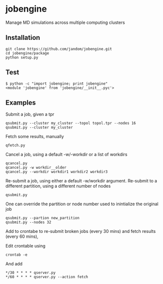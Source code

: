 jobengine
=========

Manage MD simulations across multiple computing clusters

Installation
------------

    git clone https://github.com/jandom/jobengine.git
    cd jobengine/package
    python setup.py

Test
----

    $ python -c "import jobengine; print jobengine"
    <module 'jobengine' from 'jobengine/__init__.pyc'>

Examples
--------

Submit a job, given a tpr

    qsubmit.py --cluster my_cluster --topol topol.tpr --nodes 16
    qsubmit.py --cluster my_cluster 

Fetch some results, manually

    qfetch.py
    
Cancel a job, using a default -w/-workdir or a list of workdirs

    qcancel.py 
    qcancel.py -w workdir__older
    qcancel.py --workdir workdir1 workdir2 workdir3   

Re-submit a job, using either a default -w/workdir argument. Re-submit to a different partition, using a different number of nodes

    qsubmit.py 

One can override the partition or node number used to inintialize the original job 

    qsubmit.py --partion new_partition
    qsubmit.py --nodes 32
    
Add to crontabe to re-submit broken jobs (every 30 mins) and fetch results (every 60 mins),     

Edit crontable using 

    crontab -e

And add 

    */30 * * * * qserver.py
    */60 * * * * qserver.py --action fetch    



